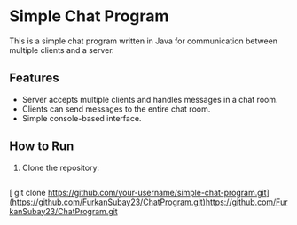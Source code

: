 # Simple Chat Program

This is a simple chat program written in Java for communication between multiple clients and a server.

## Features

- Server accepts multiple clients and handles messages in a chat room.
- Clients can send messages to the entire chat room.
- Simple console-based interface.

## How to Run

1. Clone the repository:

   ```bash
  [ git clone https://github.com/your-username/simple-chat-program.git](https://github.com/FurkanSubay23/ChatProgram.git)https://github.com/FurkanSubay23/ChatProgram.git
